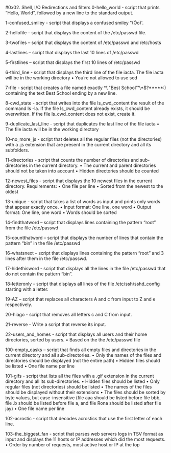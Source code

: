 #0x02. Shell, I/O Redirections and filters
0-hello_world - script that prints “Hello, World”, followed by a new line to the standard output.

1-confused_smiley - script that displays a confused smiley "(Ôo)'.

2-hellofile – script that displays the content of the /etc/passwd file.

3-twofiles – script that displays the content of /etc/passwd and /etc/hosts

4-lastlines – script that displays the last 10 lines of /etc/passwd

5-firstlines – script that displays the first 10 lines of /etc/passwd

6-third_line -  script that displays the third line of the file iacta.
The file iacta will be in the working directory
•	You’re not allowed to use sed

7-file - script that creates a file named exactly \*\\'"Best School"\'\\*$\?\*\*\*\*\*:) containing the text Best School ending by a new line.

8-cwd_state -  script that writes into the file ls_cwd_content the result of the command ls -la. If the file ls_cwd_content already exists, it should be overwritten. If the file ls_cwd_content does not exist, create it.

9-duplicate_last_line - script that duplicates the last line of the file iacta
•	The file iacta will be in the working directory

10-no_more_js - script that deletes all the regular files (not the directories) with a .js extension that are present in the current directory and all its subfolders.

11-directories - script that counts the number of directories and sub-directories in the current directory.
•	The current and parent directories should not be taken into account
•	Hidden directories should be counted

12-newest_files - script that displays the 10 newest files in the current directory.
Requirements:
•	One file per line
•	Sorted from the newest to the oldest

13-unique - script that takes a list of words as input and prints only words that appear exactly once.
•	Input format: One line, one word
•	Output format: One line, one word
•	Words should be sorted

14-findthatword – script that displays lines containing the pattern “root” from the file /etc/passwd

15-countthatword – script that displays the number of lines that contain the pattern “bin” in the file /etc/passwd

16-whatsnext – script that displays lines containing the pattern “root” and 3 lines after them in the file /etc/passwd.

17-hidethisword - script that displays all the lines in the file /etc/passwd that do not contain the pattern “bin”.

18-letteronly - script that displays all lines of the file /etc/ssh/sshd_config starting with a letter.

19-AZ – script that replaces all characters A and c from input to Z and e respectively.

20-hiago - script that removes all letters c and C from input.

21-reverse - Write a script that reverse its input.

22-users_and_homes - script that displays all users and their home directories, sorted by users.
•	Based on the the /etc/passwd file

100-empty_casks – script that finds all empty files and directories in the current directory and all sub-directories.
•	Only the names of the files and directories should be displayed (not the entire path)
•	Hidden files should be listed
•	One file name per line

101-gifs - script that lists all the files with a .gif extension in the current directory and all its sub-directories.
•	Hidden files should be listed
•	Only regular files (not directories) should be listed
•	The names of the files should be displayed without their extensions
•	The files should be sorted by byte values, but case-insensitive (file aaa should be listed before file bbb, file .b should be listed before file a, and file Rona should be listed after file jay)
•	One file name per line

102-acrostic - script that decodes acrostics that use the first letter of each line.

103-the_biggest_fan - script that parses web servers logs in TSV format as input and displays the 11 hosts or IP addresses which did the most requests.
•	Order by number of requests, most active host or IP at the top


